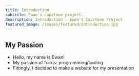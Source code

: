 ```yaml
---
title: Introduction
subtitle: Ewan's capstone project.
description: Introduction - Ewan's Capstone Project
featured_image: /images/featured/introduction.jpg
---
```


## My Passion

* Hello, my name is Ewan!
* My passion of focus: programming/coding
* Fittingly, I decided to make a website for my presentation
